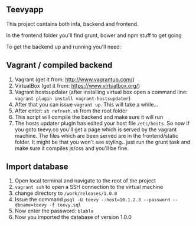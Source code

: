 Teevyapp
--

This project contains both infa, backend and frontend.

In the frontend folder you'll find grunt, bower and npm stuff to get going

To get the backend up and running you'll need:

Vagrant / compiled backend
---

1. Vagrant (get it from: http://www.vagrantup.com/)
2. VirtualBox (get it from: https://www.virtualbox.org/)
3. Vagrant hostsupdater (after installing virtual box open a command line: `vagrant plugin install vagrant-hostsupdater`)
4. After that you can issue `vagrant up`. This will take a while...
5. After enter: `sh refresh.sh` from the root folder
6. This script will compile the backend and make sure it will run
7. The hosts updater plugin has edited your host file `/etc/hosts`. So now if you goto teevy.co you'll get a page which is served by the vagrant machine. The files which are been served are in the frontend/static folder. It might be that you won't see styling.. just run the grunt task and make sure it compiles js/css and you'll be fine.

Import database
---

1. Open local terminal and navigate to the root of the project
2. `vagrant ssh` to open a SSH connection to the virtual machine
3. change directory to `/work/releases/1.0.0`
4. Issue the command `psql -U teevy --host=10.1.2.3 --password --dbname=teevy -f teevy.sql`
5. Now enter the password: `blabla`
6. Now you imported the database of version 1.0.0